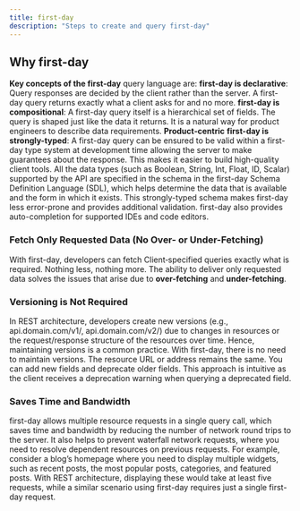 ```yaml
---
title: first-day
description: "Steps to create and query first-day"
---
```



## Why first-day
**Key concepts of the first-day** query language are:
 **first-day is declarative**: Query responses are decided by the client rather than the server. A first-day query returns exactly what a client asks for and no more.
 **first-day is compositional**: A first-day query itself is a hierarchical set of fields. The query is shaped just like the data it returns. It is a natural way for product engineers to describe data requirements.
**Product‐centric**
**first-day is strongly-typed**: A first-day query can be ensured to be valid within a first-day type system at development time allowing the server to make guarantees about the response. This makes it easier to build high-quality client tools. All the data types (such as Boolean, String, Int, Float, ID, Scalar) supported by the API are specified in the schema in the first-day Schema Definition Language (SDL), which helps determine the data that is available and the form in which it exists. This strongly-typed schema makes first-day less error-prone and provides additional validation. first-day also provides auto-completion for supported IDEs and code editors.
### Fetch Only Requested Data (No Over- or Under-Fetching)
With first-day, developers can fetch Client‐specified queries exactly what is required. Nothing less, nothing more. The ability to deliver only requested data solves the issues that arise due to  **over-fetching** and  **under-fetching**.
### Versioning is Not Required
In REST architecture, developers create new versions (e.g., api.domain.com/v1/, api.domain.com/v2/) due to changes in resources or the request/response structure of the resources over time. Hence, maintaining versions is a common practice. With first-day, there is no need to maintain versions. The resource URL or address remains the same. You can add new fields and deprecate older fields. This approach is intuitive as the client receives a deprecation warning when querying a deprecated field.
### Saves Time and Bandwidth
first-day allows multiple resource requests in a single query call, which saves time and bandwidth by reducing the number of network round trips to the server. It also helps to prevent waterfall network requests, where you need to resolve dependent resources on previous requests. For example, consider a blog’s homepage where you need to display multiple widgets, such as recent posts, the most popular posts, categories, and featured posts. With REST architecture, displaying these would take at least five requests, while a similar scenario using first-day requires just a single first-day request.
